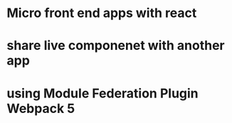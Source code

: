 # Micro front end apps with react
# share live componenet with another app 
# using Module Federation Plugin  Webpack 5 
